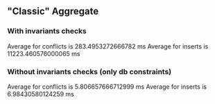 ## "Classic" Aggregate

### With invariants checks
Average for conflicts is 283.4953272666782 ms
Average for inserts is 11223.460576000065 ms

### Without invariants checks (only db constraints)
Average for conflicts is 5.806657666712999 ms
Average for inserts is 6.98430580124259 ms
